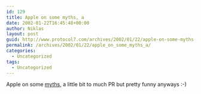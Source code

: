 ```yaml
---
id: 129
title: Apple on some myths, a
date: 2002-01-22T16:45:48+00:00
author: Niklas
layout: post
guid: http://www.protocol7.com/archives/2002/01/22/apple-on-some-myths-a/
permalink: /archives/2002/01/22/apple_on_some_myths_a/
categories:
  - Uncategorized
tags:
  - Uncategorized
---
```

<div class='microid-8abb9286d76071eb8d986f7a7646031fbbedc726'>
  <p>
    Apple on some <a href="http://www.apple.com/myths/">myths</a>, a little bit to much PR but pretty funny anyways :-)
  </p>
</div>